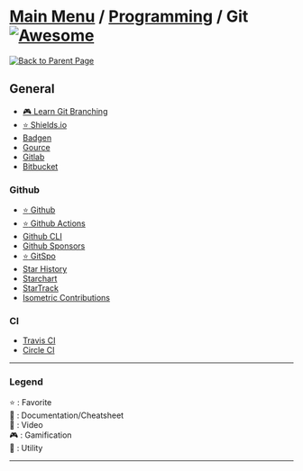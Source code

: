 # [Main Menu](../../README.md) / [Programming](../README.md) / Git [![Awesome](https://awesome.re/badge-flat.svg)](https://awesome.re)

[![Back to Parent Page](https://img.shields.io/badge/-Back_to_Parent_Page-blue?style=for-the-badge)](../README.md)

## General
- [:video_game: Learn Git Branching](https://learngitbranching.js.org/)
- [:star: Shields.io](https://shields.io/)
- [Badgen](https://badgen.net/)
- [Gource](https://gource.io/)
- [Gitlab](https://gitlab.com/)
- [Bitbucket](https://bitbucket.org/product/)

### Github
- [:star: Github](https://github.com/)
- [:star: Github Actions](https://github.com/features/actions)
- [Github CLI](https://cli.github.com/)
- [Github Sponsors](https://github.com/sponsors)
- [:star: GitSpo](https://gitspo.com/)
- [Star History](https://star-history.t9t.io/)
- [Starchart](https://starchart.cc/)
- [StarTrack](https://seladb.github.io/StarTrack-js/)
- [Isometric Contributions](https://github.com/jasonlong/isometric-contributions)

### CI
- [Travis CI](https://travis-ci.com/)
- [Circle CI](https://circleci.com/)

---

### Legend
:star: : Favorite\
:book: : Documentation/Cheatsheet\
:movie_camera: : Video\
:video_game: : Gamification\
:wrench: : Utility

---

